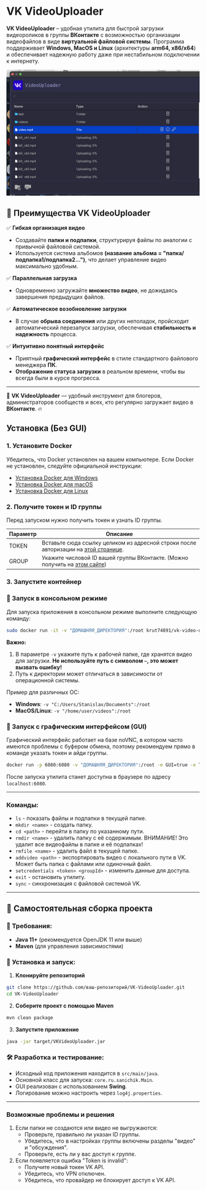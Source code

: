 # VK VideoUploader

**VK VideoUploader** – удобная утилита для быстрой загрузки видеороликов в группы **ВКонтакте** с возможностью организации видеофайлов в виде **виртуальной файловой системы**. Программа поддерживает **Windows, MacOS и Linux** (архитектуры **arm64, x86/x64**) и обеспечивает надежную работу даже при нестабильном подключении к интернету.

![Превью](preview.png)

## 🔹 Преимущества VK VideoUploader

✅ **Гибкая организация видео**  
- Создавайте **папки и подпапки**, структурируя файлы по аналогии с привычной файловой системой.
- Используется система альбомов **(название альбома = "папка/подпапка1/подпапка2...")**, что делает управление видео максимально удобным.

✅ **Параллельная загрузка**  
- Одновременно загружайте **множество видео**, не дожидаясь завершения предыдущих файлов.

✅ **Автоматическое возобновление загрузки**  
- В случае **обрыва соединения** или других неполадок, пройсходит автоматический перезапуск загрузки, обеспечивая **стабильность и надежность** процесса.

✅ **Интуитивно понятный интерфейс**  
- Приятный **графический интерфейс** в стиле стандартного файлового менеджера **ПК**.
- **Отображение статуса загрузки** в реальном времени, чтобы вы всегда были в курсе прогресса.

---
🎥 **VK VideoUploader** — удобный инструмент для блогеров, администраторов сообществ и всех, кто регулярно загружает видео в **ВКонтакте**. 🔥


## Установка (Без GUI)

### 1. Установите Docker
Убедитесь, что Docker установлен на вашем компьютере. Если Docker не установлен, следуйте официальной инструкции:
- [Установка Docker для Windows](https://docs.docker.com/desktop/windows/install/)
- [Установка Docker для macOS](https://docs.docker.com/desktop/mac/install/)
- [Установка Docker для Linux](https://docs.docker.com/engine/install/)

### 2. Получите токен и ID группы
Перед запуском нужно получить токен и узнать ID группы.

| Параметр       | Описание |
|---------------|----------|
| TOKEN         | Вставьте сюда ссылку целиком из адресной строки после авторизации на [этой странице](https://oauth.vk.com/authorize?client_id=52502099&display=page&redirect_uri=https://oauth.vk.com/blank.html&scope=friends,video,group,offlines&response_type=token&v=5.59). |
| GROUP      | Укажите числовой ID вашей группы ВКонтакте. (Можно получить на [этом сайте](https://regvk.com/id/)) |

### 3. Запустите контейнер

### 🔧 Запуск в консольном режиме

Для запуска приложения в консольном режиме выполните следующую команду:

```bash
sudo docker run -it -v "ДОМАШНЯЯ_ДИРЕКТОРИЯ":/root krut74891/vk-video-uploader:latest
```

**Важно:**  
1. В параметре `-v` укажите путь к рабочей папке, где хранятся видео для загрузки. **Не используйте путь с символом `~`, это может вызвать ошибку!**  
2. Путь к директории может отличаться в зависимости от операционной системы.

Пример для различных ОС:
- **Windows**: `-v "C:/Users/Stanislav/Documents":/root`
- **MacOS/Linux**: `-v "/home/user/videos":/root`


### 🎨 Запуск с графическим интерфейсом (GUI)

Графический интерфейс работает на базе noVNC, в котором часто имеются проблемы с буфером обмена, поэтому рекомендуем прямо в команде указать токен и айди группы.

```bash
docker run -p 6080:6080 -v "ДОМАШНЯЯ_ДИРЕКТОРИЯ":/root -e GUI=true -e TOKEN="" -e GROUP="" krut74891/vk-video-uploader:latest
```

После запуска утилита станет доступна в браузере по адресу `localhost:6080`.

---

### Команды:

- `ls` - показать файлы и подпапки в текущей папке.
- `mkdir <name>` - создать папку.
- `cd <path>` - перейти в папку по указанному пути.
- `rmdir <name>` - удалить папку с её содержимым. ВНИМАНИЕ! Это удалит все видеофайлы в папке и её подпапках!
- `rmfile <name>` - удалить файл в текущей папке.
- `addvideo <path>` - экспортировать видео с локального пути в VK. Может быть папка с файлами или одиночный файл.
- `setcredentials <token> <groupId>` - изменить данные для доступа.
- `exit` - остановить утилиту.
- `sync` - синхронизация с файловой системой VK.

---

## 🚀 Самостоятельная сборка проекта

### 🔧 Требования:
- **Java 11+** (рекомендуется OpenJDK 11 или выше)
- **Maven** (для управления зависимостями)

### 📌 Установка и запуск:
1. **Клонируйте репозиторий**  

```bash
git clone https://github.com/ваш-репозиторий/VK-VideoUploader.git
cd VK-VideoUploader
```

2. **Соберите проект с помощью Maven**  

```bash
mvn clean package
```

3. **Запустите приложение**  

```bash
java -jar target/VKVideoUploader.jar
```

### 🛠 Разработка и тестирование:
- Исходный код приложения находится в `src/main/java`.
- Основной класс для запуска: `core.ru.sanichik.Main`.
- GUI реализован с использованием **Swing**.
- Логирование можно настроить через `log4j.properties`.

---

### Возможные проблемы и решения

1. Если папки не создаются или видео не выгружаются:
   - Проверьте, правильно ли указан ID группы.
   - Убедитесь, что в настройках группы включены разделы "видео" и "обсуждения".
   - Проверьте, есть ли у вас доступ к группе.
2. Если появляется ошибка "Token is invalid":
   - Получите новый токен VK API.
   - Убедитесь, что VPN отключен.
   - Убедитесь, что провайдер не блокирует доступ к VK API.

